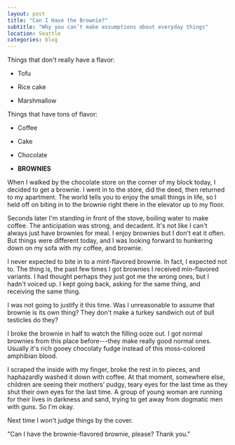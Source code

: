 ```yaml
---
layout: post
title: "Can I Have the Brownie?"
subtitle: "Why you can’t make assumptions about everyday things"
location: Seattle
categories: blog
---
```


Things that don't really have a flavor:

* Tofu

* Rice cake

* Marshmallow

Things that have tons of flavor:

* Coffee

* Cake

* Chocolate

* **BROWNIES**

When I walked by the chocolate store on the corner of my block today, I decided to get a brownie. I went in to the store, did the deed, then returned to my apartment. The world tells you to enjoy the small things in life, so I held off on biting in to the brownie right there in the elevator up to my floor.

Seconds later I'm standing in front of the stove, boiling water to make coffee. The anticipation was strong, and decadent. It's not like I can't always just have brownies for meal. I enjoy brownies but I don't eat it often. But things were different today, and I was looking forward to hunkering down on my sofa with my coffee, and brownie.

I never expected to bite in to a mint-flavored brownie. In fact, I expected not to. The thing is, the past few times I got brownies I received min-flavored variants. I had thought perhaps they just got me the wrong ones, but I hadn't voiced up. I kept going back, asking for the same thing, and receiving the same thing.

I was not going to justify it this time. Was I unreasonable to assume that brownie is its own thing? They don't make a turkey sandwich out of bull testicles do they?

I broke the brownie in half to watch the filling ooze out. I got normal brownies from this place before---they make really good normal ones. Usually it's rich gooey chocolaty fudge instead of this moss-colored amphibian blood.

I scraped the inside with my finger, broke the rest in to pieces, and haphazardly washed it down with coffee. At that moment, somewhere else, children are seeing their mothers’ pudgy, teary eyes for the last time as they shut their own eyes for the last time. A group of young woman are running for their lives in darkness and sand, trying to get away from dogmatic men with guns. So I'm okay.

Next time I won't judge things by the cover.

"Can I have the brownie-flavored brownie, please? Thank you."
